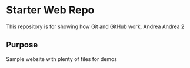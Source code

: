 # Starter Web Repo

This repository is for showing how Git and GitHub work, Andrea Andrea 2

## Purpose

Sample website with plenty of files for demos